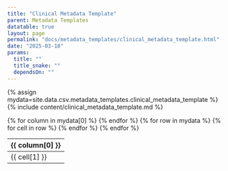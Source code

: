 ```yaml
---
title: "Clinical Metadata Template"
parent: Metadata Templates
datatable: true
layout: page
permalink: "docs/metadata_templates/clinical_metadata_template.html"
date: "2025-03-18"
params:
  title: ""
  title_snake: ""
  dependsOn: ""
---
```


{% assign mydata=site.data.csv.metadata_templates.clinical_metadata_template %} 
{% include content/clinical_metadata_template.md %}

<table id="myTable" class="display" style="width:100%">
    <thead>
    {% for column in mydata[0] %}
        <th>{{ column[0] }}</th>
    {% endfor %}
    </thead>
    <tbody>
    {% for row in mydata %}
        <tr>
        {% for cell in row %}
            <td>{{ cell[1] }}</td>
        {% endfor %}
        </tr>
    {% endfor %}
    </tbody>
</table>

<script type="text/javascript">
  var pages = [];
  $(document).ready(function () {
    $('#myTable').DataTable({
      responsive: true,
      deferRender: true,
      paging: false,
      order: [],
      columnDefs: [
        { 
          targets: 0,
          orderable: false,
          render : function(data, type, row, meta){
              return $('<a>')
                   .attr('href','../attributes/'+data)
                   .text(data)
                   .wrap('<div></div>')
                   .parent()
                   .html();
          }
        },
        { 
          targets: [1,2,3], 
          orderable: false
        }
      ]
    });
  });
</script>
